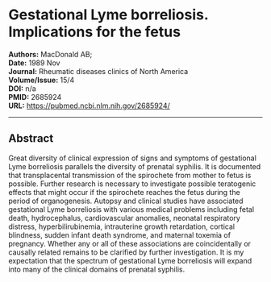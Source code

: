 # Gestational Lyme borreliosis. Implications for the fetus

**Authors:** MacDonald AB;  
**Date:** 1989 Nov  
**Journal:** Rheumatic diseases clinics of North America  
**Volume/Issue:** 15/4  
**DOI:** n/a  
**PMID:** 2685924  
**URL:** https://pubmed.ncbi.nlm.nih.gov/2685924/

---

## Abstract

Great diversity of clinical expression of signs and symptoms of gestational Lyme borreliosis parallels the diversity of prenatal syphilis. It is documented that transplacental transmission of the spirochete from mother to fetus is possible. Further research is necessary to investigate possible teratogenic effects that might occur if the spirochete reaches the fetus during the period of organogenesis. Autopsy and clinical studies have associated gestational Lyme borreliosis with various medical problems including fetal death, hydrocephalus, cardiovascular anomalies, neonatal respiratory distress, hyperbilirubinemia, intrauterine growth retardation, cortical blindness, sudden infant death syndrome, and maternal toxemia of pregnancy. Whether any or all of these associations are coincidentally or causally related remains to be clarified by further investigation. It is my expectation that the spectrum of gestational Lyme borreliosis will expand into many of the clinical domains of prenatal syphilis.
